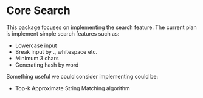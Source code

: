 # Core Search

This package focuses on implementing the search feature. The current plan is
implement simple search features such as:
- Lowercase input
- Break input by ., whitespace etc.
- Minimum 3 chars
- Generating hash by word

Something useful we could consider implementing could be:
- Top-k Approximate String Matching algorithm
